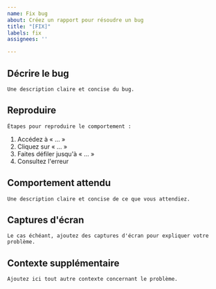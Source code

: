 ```yaml
---
name: Fix bug
about: Créez un rapport pour résoudre un bug
title: "[FIX]"
labels: fix
assignees: ''

---
```


## Décrire le bug
`Une description claire et concise du bug.`

## Reproduire
`Étapes pour reproduire le comportement :`
1. Accédez à « … »
2. Cliquez sur « … »
3. Faites défiler jusqu'à « … »
4. Consultez l'erreur

## Comportement attendu
`Une description claire et concise de ce que vous attendiez.`

## Captures d'écran
`Le cas échéant, ajoutez des captures d'écran pour expliquer votre problème.`

## Contexte supplémentaire
`Ajoutez ici tout autre contexte concernant le problème.`
